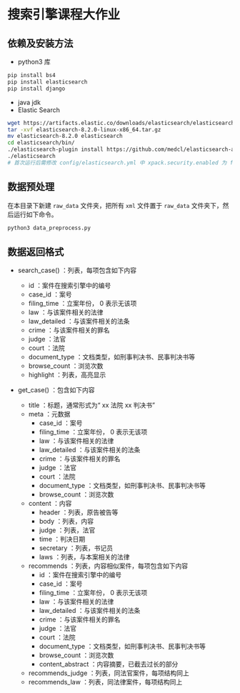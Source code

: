 # 搜索引擎课程大作业
## 依赖及安装方法
- python3 库
```sh
pip install bs4
pip install elasticsearch
pip install django
```
- java jdk
- Elastic Search
```sh
wget https://artifacts.elastic.co/downloads/elasticsearch/elasticsearch-8.2.0-linux-x86_64.tar.gz
tar -xvf elasticsearch-8.2.0-linux-x86_64.tar.gz
mv elasticsearch-8.2.0 elasticsearch
cd elasticsearch/bin/
./elasticsearch-plugin install https://github.com/medcl/elasticsearch-analysis-ik/releases/download/v8.2.0/elasticsearch-analysis-ik-8.2.0.zip
./elasticsearch
# 首次运行后需修改 config/elasticsearch.yml 中 xpack.security.enabled 为 false
```

## 数据预处理
在本目录下新建 `raw_data` 文件夹，把所有 `xml` 文件置于 `raw_data` 文件夹下，然后运行如下命令。
```sh
python3 data_preprocess.py
```

## 数据返回格式
 - search_case() ：列表，每项包含如下内容
    - id ：案件在搜索引擎中的编号
    - case_id ：案号
    - filing_time ：立案年份， 0 表示无该项
    - law ：与该案件相关的法律
    - law_detailed ：与该案件相关的法条
    - crime ：与该案件相关的罪名
    - judge ：法官
    - court ：法院
    - document_type ：文档类型，如刑事判决书、民事判决书等
    - browse_count ：浏览次数
    - highlight ：列表，高亮显示

 - get_case() ：包含如下内容
    - title ：标题，通常形式为“ xx 法院 xx 判决书”
    - meta ：元数据
       - case_id ：案号
       - filing_time ：立案年份， 0 表示无该项
       - law ：与该案件相关的法律
       - law_detailed ：与该案件相关的法条
       - crime ：与该案件相关的罪名
       - judge ：法官
       - court ：法院
       - document_type ：文档类型，如刑事判决书、民事判决书等
       - browse_count ：浏览次数
    - content ：内容
       - header ：列表，原告被告等
       - body ：列表，内容
       - judge ：列表，法官
       - time ：判决日期
       - secretary ：列表，书记员
       - laws ：列表，与本案相关的法律
    - recommends ：列表，内容相似案件，每项包含如下内容
       - id ：案件在搜索引擎中的编号
       - case_id ：案号
       - filing_time ：立案年份， 0 表示无该项
       - law ：与该案件相关的法律
       - law_detailed ：与该案件相关的法条
       - crime ：与该案件相关的罪名
       - judge ：法官
       - court ：法院
       - document_type ：文档类型，如刑事判决书、民事判决书等
       - browse_count ：浏览次数
       - content_abstract ：内容摘要，已截去过长的部分
    - recommends_judge ：列表，同法官案件，每项结构同上
    - recommends_law ：列表，同法律案件，每项结构同上
